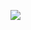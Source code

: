 
![](https://github-readme-stats.vercel.app/api/top-langs/?username=ajaykofficial&theme=transparent&hide_border=true&include_all_commits=false&count_private=false&layout=compact&hide_title=true&langs_count=10)
